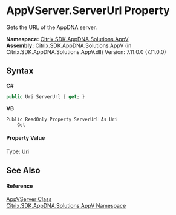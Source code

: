 # AppVServer.ServerUrl Property 
 

Gets the URL of the AppDNA server.

**Namespace:**&nbsp;<a href="a638ea88-d709-bd82-5735-d58961438ce5">Citrix.SDK.AppDNA.Solutions.AppV</a><br />**Assembly:**&nbsp;Citrix.SDK.AppDNA.Solutions.AppV (in Citrix.SDK.AppDNA.Solutions.AppV.dll) Version: 7.11.0.0 (7.11.0.0)

## Syntax

**C#**
```csharp
public Uri ServerUrl { get; }
```

**VB**
```vbnet
Public ReadOnly Property ServerUrl As Uri
	Get
```


#### Property Value
Type: <a href="http://msdn2.microsoft.com/en-us/library/txt7706a" target="_blank">Uri</a>

## See Also


#### Reference
<a href="2d79869b-1a27-6121-b364-7f6216816c3f">AppVServer Class</a><br /><a href="a638ea88-d709-bd82-5735-d58961438ce5">Citrix.SDK.AppDNA.Solutions.AppV Namespace</a><br />
